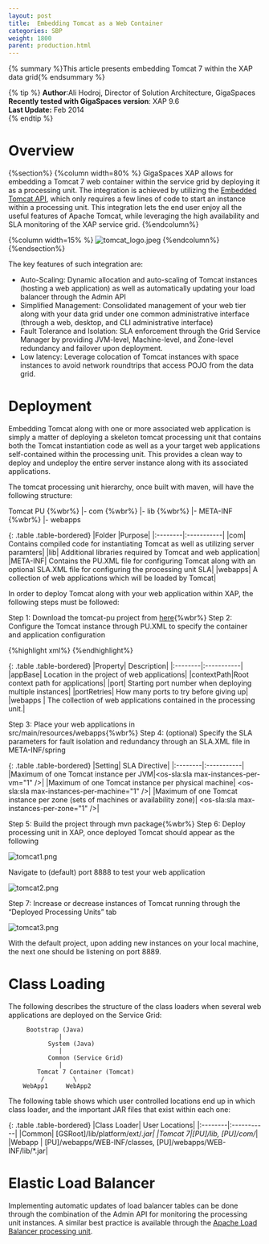 ```yaml
---
layout: post
title:  Embedding Tomcat as a Web Container
categories: SBP
weight: 1800
parent: production.html
---
```


{% summary %}This article presents embedding Tomcat 7 within the XAP data grid{% endsummary %}

 {% tip %}
 **Author**:Ali Hodroj, Director of Solution Architecture, GigaSpaces<br/>
 **Recently tested with GigaSpaces version**: XAP 9.6<br/>
 **Last Update:** Feb 2014<br/>
{% endtip %}



# Overview

{%section%}
{%column width=80% %}
GigaSpaces XAP allows for embedding a Tomcat 7 web container within the service grid by deploying it as a processing unit. The integration is achieved by utilizing the [Embedded Tomcat API](http://tomcat.apache.org/tomcat-7.0-doc/api/org/apache/catalina/startup/Embedded.html), which only requires a few lines of code to start an instance within a processing unit. This integration lets the end user enjoy all the useful features of Apache Tomcat, while leveraging the high availability and SLA monitoring of the XAP service grid.
{%endcolumn%}

{%column width=15% %}
![tomcat_logo.jpeg](/attachment_files/logos/tomcat_logo.jpg)
{%endcolumn%}
{%endsection%}


The key features of such integration are:

- Auto-Scaling: Dynamic allocation and auto-scaling of Tomcat instances (hosting a web application) as well as automatically updating your load balancer through the Admin API
- Simplified Management: Consolidated management of your web tier along with your data grid under one common administrative interface (through a web, desktop, and CLI administrative interface)
- Fault Tolerance and Isolation: SLA enforcement through the Grid Service Manager by providing JVM-level, Machine-level, and Zone-level redundancy and failover upon deployment.
- Low latency: Leverage colocation of Tomcat instances with space instances to avoid network roundtrips that access POJO from the data grid.


# Deployment

Embedding  Tomcat along with one or more associated web application is simply a matter of deploying a skeleton tomcat processing unit that contains both the Tomcat instantiation code as well as a your target web applications self-contained within the processing unit. This provides a clean way to deploy and undeploy the entire server instance along with its associated applications.

The tomcat processing unit hierarchy, once built with maven, will have the following structure:

Tomcat PU {%wbr%}
|-   com  {%wbr%}
|-   lib    {%wbr%}
|-   META-INF  {%wbr%}
|-   webapps

{: .table .table-bordered}
|Folder	|Purpose|
|:--------|:-----------|
|com|	Contains compiled code for instantiating Tomcat as well as utilizing server paramters|
|lib|	Additional libraries required by Tomcat and web application|
|META-INF|	Contains the PU.XML file for configuring Tomcat along with an optional SLA.XML file for configuring the processing unit SLA|
|webapps|	A collection of web applications which will be loaded by Tomcat|

In order to deploy Tomcat along with your web application within XAP, the following steps must be followed:

Step 1:	Download the tomcat-pu project from [here](/download_files/sbp/tomcat-pu.tgz){%wbr%}
Step 2:	Configure the Tomcat instance through PU.XML to specify the container and application configuration

{%highlight xml%}
<bean id="tomcat7" class="com.gigaspaces.tomcat.Tomcat7">
  <property name="appBase" value="/webapps" />
  <property name="contextPath" value="/" />
  <property name="port" value="8888" />
  <property name="portRetries" value="10" />
  <property name="webapps">
   <array>
    <bean class="com.gigaspaces.tomcat.Webapp">
     <property name="name" value="examples" />
     <property name="path" value="/examples" />
    </bean>
  </array>
 </property>
</bean>
{%endhighlight%}


{: .table .table-bordered}
|Property|	Description|
|:--------|:-----------|
|appBase|	Location in the project of web applications|
|contextPath|Root context path for applications|
|port|	Starting port number when deploying multiple instances|
|portRetries|	How many ports to try before giving up|
|webapps |	The collection of web applications contained in the processing unit.|


Step 3:	Place your web applications in src/main/resources/webapps{%wbr%}
Step 4:	(optional) Specify the SLA parameters for fault isolation and redundancy through an SLA.XML file in META-INF/spring

{: .table .table-bordered}
|Setting|	SLA Directive|
|:--------|:-----------|
|Maximum of one Tomcat instance per JVM|<os-sla:sla max-instances-per-vm="1" />|
|Maximum of one Tomcat instance per physical machine|	<os-sla:sla max-instances-per-machine="1" />|
|Maximum of one Tomcat instance per zone (sets of machines or availability zone)|	<os-sla:sla max-instances-per-zone="1" />|


Step 5:	Build the project through mvn package{%wbr%}
Step 6:	Deploy processing unit in XAP, once deployed Tomcat should appear as the following


![tomcat1.png](/attachment_files/sbp/tomcat1.png)


Navigate to (default) port 8888 to test your web application

![tomcat2.png](/attachment_files/sbp/tomcat2.png)


Step 7:	Increase or decrease instances of Tomcat running through the “Deployed Processing Units” tab

![tomcat3.png](/attachment_files/sbp/tomcat3.png)

With the default project, upon adding new instances on your local machine, the next one should be listening on port 8889.


# Class Loading

The following describes the structure of the class loaders when several web applications are deployed on the Service Grid:

	     Bootstrap (Java)
                  |
               System (Java)
                  |
               Common (Service Grid)
                  |
            Tomcat 7 Container (Tomcat)
             /        \
        WebApp1     WebApp2


The following table shows which user controlled locations end up in which class loader, and the important JAR files that exist within each one:

{: .table .table-bordered}
|Class Loader|	User Locations|
|:--------|:-----------|
|Common|	\[GSRoot\]/lib/platform/ext/*.jar|
|Tomcat 7|\[PU\]/lib, \[PU\]/com/*|
|Webapp	| \[PU\]/webapps/WEB-INF/classes, \[PU\]/webapps/WEB-INF/lib/*.jar|


# Elastic Load Balancer

Implementing automatic updates of load balancer tables can be done through the combination of the Admin API for monitoring the processing unit instances. A similar best practice is available through the [Apache Load Balancer processing unit](./web-load-balancer-agent-pu.html).